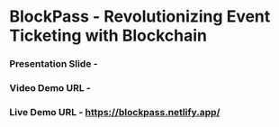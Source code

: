 # BlockPass - Revolutionizing Event Ticketing with Blockchain

### Presentation Slide - 

### Video Demo URL - 

### Live Demo URL - https://blockpass.netlify.app/
